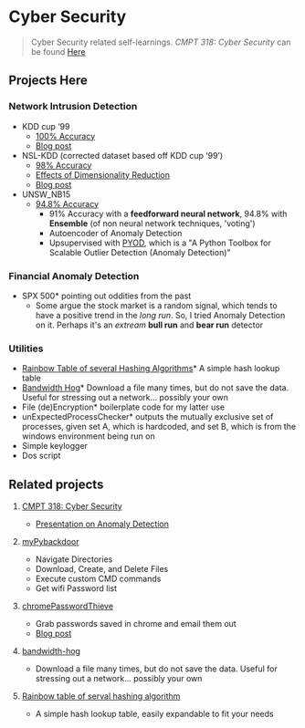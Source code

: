 # Cyber Security

> Cyber Security related self-learnings. _CMPT 318: Cyber Security_ can be found [Here](https://github.com/alik604/Classes/tree/master/CMPT318)

## Projects Here

### Network Intrusion Detection

  * KDD cup ‘99
    * [100% Accuracy](https://github.com/alik604/cyber-security/blob/master/anomalyDetection/KDD%20cup%20'99/kddcup_99_100accAchieved.ipynb)
    * [Blog post](https://medium.com/@alik604/predicting-the-nsl-kdd-data-set-with-98-accuracy-240a7a245c9d)
  * NSL-KDD (corrected dataset based off KDD cup ‘99’)
    * [98% Accuracy](https://github.com/alik604/cyber-security/blob/master/Intrusion-Detection/NSL_KDD/NSL_KDD.ipynb)
    * [Effects of Dimensionality Reduction](https://github.com/alik604/dimensionality-reduction-overview) 
    * [Blog post](https://medium.com/@alik604/dimensionality-reduction-effects-on-model-accuracy-c021f4f33a61)
  * UNSW_NB15
    * [94.8% Accuracy](https://github.com/alik604/cyber-security/blob/master/Intrusion-Detection/UNSW_NB15.ipynb)
      * 91% Accuracy with a **feedforward neural network**, 94.8% with **Ensemble** (of non neural network techniques, 'voting')
      * Autoencoder of Anomaly Detection
      * Upsupervised with [PYOD](https://github.com/yzhao062/pyod), which is a "A Python Toolbox for Scalable Outlier Detection (Anomaly Detection)"
### Financial Anomaly Detection
   * SPX 500* pointing out oddities from the past
     * Some argue the stock market is a random signal, which tends to have a positive trend in the *long run*. So, I tried Anomaly Detection on it. Perhaps it's an *extream* **bull run** and **bear run** detector

### Utilities
  * [Rainbow Table of several Hashing Algorithms](https://github.com/alik604/cyber-security/tree/master/Utilities/Rainbow-table-of-serval-hashing-algorithms)* A simple hash lookup table
  * [Bandwidth Hog](https://github.com/alik604/cyber-security/tree/master/Utilities/bandwidth-hog)* Download a file many times, but do not save the data. Useful for stressing out a network... possibly your own
  * File (de)Encryption* boilerplate code for my latter use  
  * unExpectedProcessChecker* outputs the mutually exclusive set of processes, given set A, which is hardcoded, and set B, which is from the windows environment being run on
  * Simple keylogger
  * Dos script

## Related projects

1. [CMPT 318: Cyber Security](https://github.com/alik604/Classes/tree/master/CMPT318)
   * [Presentation on Anomaly Detection](https://github.com/alik604/Classes/blob/master/CMPT318/CMPT_318_Presentation.pdf)
2. [myPybackdoor](https://github.com/alik604/myPybackdoor)
   * Navigate Directories
   * Download, Create, and Delete Files
   * Execute custom CMD commands
   * Get wifi Password list
3. [chromePasswordThieve](https://github.com/alik604/chromePasswordThieve)
   * Grab passwords saved in chrome and email them out
   * [Blog post](https://alik604.github.io/chromePasswordThieve/index.html)
4. [bandwidth-hog](https://github.com/alik604/bandwidth-hog)
   * Download a file many times, but do not save the data. Useful for stressing out a network... possibly your own
5. [Rainbow table of serval hashing algorithm](https://github.com/alik604/Rainbow-table-of-serval-hashing-algorithm)
   
   * A simple hash lookup table, easily expandable to fit your needs
